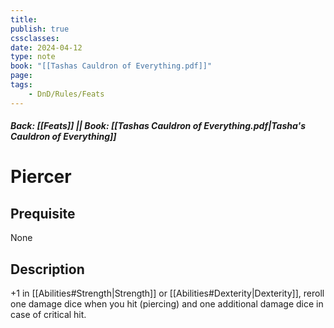 ```yaml
---
title:
publish: true
cssclasses:
date: 2024-04-12
type: note
book: "[[Tashas Cauldron of Everything.pdf]]"
page: 
tags:
    - DnD/Rules/Feats
---
```


##### Back: [[Feats]] || Book: [[Tashas Cauldron of Everything.pdf|Tasha's Cauldron of Everything]]

# Piercer


## Prequisite 
None

## Description
+1 in [[Abilities#Strength|Strength]] or [[Abilities#Dexterity|Dexterity]], reroll one damage dice when you hit (piercing) and one additional damage dice in case of critical hit.
